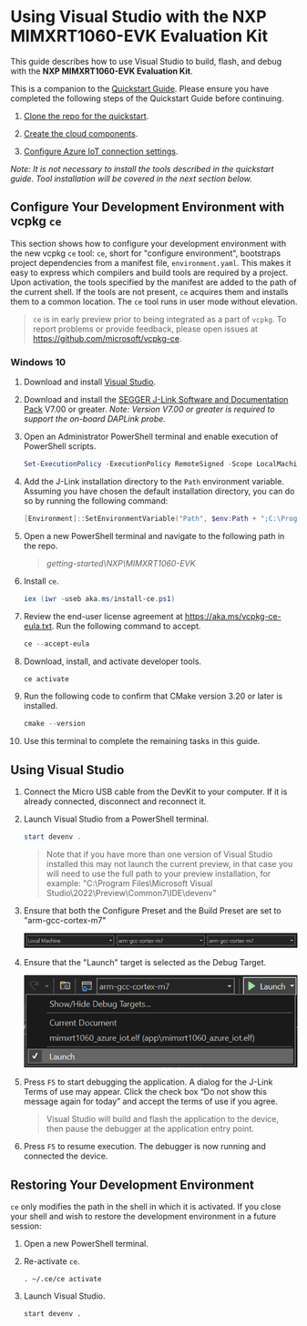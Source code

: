 # Using Visual Studio with the NXP MIMXRT1060-EVK Evaluation Kit

This guide describes how to use Visual Studio to build, flash, and debug with the **NXP MIMXRT1060-EVK Evaluation Kit**.

This is a companion to the [Quickstart Guide](https://docs.microsoft.com/en-us/azure/iot-develop/quickstart-devkit-nxp-mimxrt1060-evk). Please ensure you have completed the following steps of the Quickstart Guide before continuing.

1.	[Clone the repo for the quickstart](https://docs.microsoft.com/en-us/azure/iot-develop/quickstart-devkit-nxp-mimxrt1060-evk#clone-the-repo-for-the-quickstart).

1.	[Create the cloud components](https://docs.microsoft.com/en-us/azure/iot-develop/quickstart-devkit-nxp-mimxrt1060-evk#create-the-cloud-components).

1.	[Configure Azure IoT connection settings](https://docs.microsoft.com/en-us/azure/iot-develop/quickstart-devkit-nxp-mimxrt1060-evk#add-configuration).

 _*Note: It is not necessary to install the tools described in the quickstart guide. Tool installation will be covered in the next section below.*_

## Configure Your Development Environment with vcpkg `ce`

This section shows how to configure your development environment with the new vcpkg `ce` tool: `ce`, short for "configure environment", bootstraps project dependencies from a manifest file, `environment.yaml`. This makes it easy to express which compilers and build tools are required by a project. Upon activation, the tools specified by the manifest are added to the path of the current shell. If the tools are not present, `ce` acquires them and installs them to a common location. The `ce` tool runs in user mode without elevation.

> `ce` is in early preview prior to being integrated as a part of `vcpkg`. To report problems or provide feedback, please open issues at https://github.com/microsoft/vcpkg-ce.

### Windows 10

1. Download and install [Visual Studio](https://visualstudio.microsoft.com/downloads/).

1. Download and install the [SEGGER J-Link Software and Documentation Pack](https://www.segger.com/downloads/jlink/#J-LinkSoftwareAndDocumentationPack) V7.00 or greater. _Note: Version V7.00 or greater is required to support the on-board DAPLink probe._

1. Open an Administrator PowerShell terminal and enable execution of PowerShell scripts.

    ```PowerShell
    Set-ExecutionPolicy -ExecutionPolicy RemoteSigned -Scope LocalMachine
    ```

1. Add the J-Link installation directory to the `Path` environment variable. Assuming you have chosen the default installation directory, you can do so by running the following command:

    ```PowerShell
    [Environment]::SetEnvironmentVariable("Path", $env:Path + ";C:\Program Files (x86)\SEGGER\JLink", "Machine")
    ```

1. Open a new PowerShell terminal and navigate to the following path in the repo.

    > *getting-started\NXP\MIMXRT1060-EVK*

1. Install `ce`.

    ```PowerShell
    iex (iwr -useb aka.ms/install-ce.ps1)
    ```

1. Review the end-user license agreement at https://aka.ms/vcpkg-ce-eula.txt. Run the following command to accept.

    ```PowerShell
    ce --accept-eula
    ```

1. Download, install, and activate developer tools.

    ```PowerShell
    ce activate
    ```

1. Run the following code to confirm that CMake version 3.20 or later is installed.

    ```PowerShell
    cmake --version
    ```

1. Use this terminal to complete the remaining tasks in this guide.   

## Using Visual Studio

1. Connect the Micro USB cable from the DevKit to your computer. If it is already connected, disconnect and reconnect it.

1. Launch Visual Studio from a PowerShell terminal.

    ```PowerShell
    start devenv .
    ```

    > Note that if you have more than one version of Visual Studio installed this may not launch the current preview, in that case you will need to use the full path to your preview installation, for example: 
    "C:\Program Files\Microsoft Visual Studio\2022\Preview\Common7\IDE\devenv"

1. Ensure that both the Configure Preset and the Build Preset are set to "arm-gcc-cortex-m7"
    
    ![configuration-choice](../../docs/media/vs-preset-configuration-m7.png)

1. Ensure that the "Launch" target is selected as the Debug Target.
    
    ![debug-target-choice](../../docs/media/vs-debug-target-mimxrt1060evk.png)

1. Press `F5` to start debugging the application. A dialog for the J-Link Terms of use may appear. Click the check box “Do not show this message again for today” and accept the terms of use if you agree.

    > Visual Studio will build and flash the application to the device, then pause the debugger at the application entry point.

1. Press `F5` to resume execution. The debugger is now running and connected the device.

## Restoring Your Development Environment

`ce` only modifies the path in the shell in which it is activated. If you close your shell and wish to restore the development environment in a future session:

1. Open a new PowerShell terminal.

1. Re-activate `ce`.

    ```Shell
    . ~/.ce/ce activate
    ```

1. Launch Visual Studio.

    ```Shell
    start devenv .
    ```

